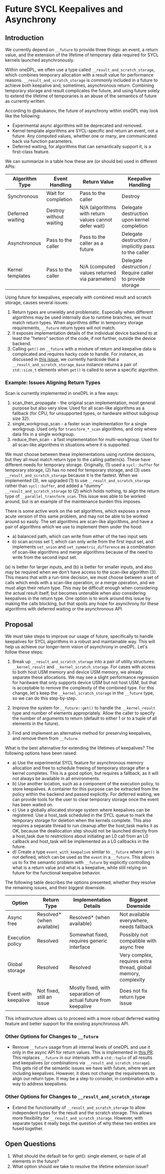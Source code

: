 # Future SYCL Keepalives and Asynchrony

## Introduction

We currently depend on `__future` to provide three things: an event, a return value, and the extension of the 
lifetime of temporary data required for SYCL kernels launched asynchronously.

Within oneDPL, we often use a type called `__result_and_scratch_storage`, which combines temporary allocation with a 
result value for performance reasons. `__result_and_scratch_storage` is commonly included in a future to achieve both 
keepalive and, sometimes, asynchronous return. Combining temporary storage and result complicates the future, and using 
future solely to extend the lifetime of temporaries is an abuse of the semantics of future as currently written.

According to @akukanov, the future of asynchrony within oneDPL may look like the following:

* Experimental async algorithms will be deprecated and removed.
* Kernel template algorithms are SYCL-specific and return an event, not a future. Any computed values, whether one or 
many, are communicated back via function parameters.
* Deferred waiting, for algorithms that can semantically support it, is a first-class feature.

We can summarize in a table how these are (or should be) used in different APIs:

| Algorithm Type      | Event Handling           | Return Value                                         | Keepalive Handling                                      |
|--------------------|-------------------------|------------------------------------------------------|---------------------------------------------------------|
| Synchronous        | Wait for completion      | Pass to the caller                                   | Destroy                                                 |
| Deferred waiting   | Destroy without waiting  | N/A (algorithms with return values cannot defer wait)| Delegate destruction upon kernel completion             |
| Asynchronous       | Pass to the caller       | Pass to the caller as a future                       | Delegate destruction / implicitly pass to the caller     |
| Kernel templates   | Pass to the caller       | N/A (computed values returned via parameters)        | Delegate destruction / Require caller to provide storage |

Using future for keepalives, especially with combined result and scratch storage, causes several issues:
1) Return types are unwieldy and problematic. Especially when different algorithms may be used internally due to 
runtime branches, we must match return types. When algorithms differ in temporary storage requirements, `__future` 
return types will not match.
2) It exposes implementation details of the individual device backend to at least the "hetero" section of the code, if 
not further, outside the device backend.
3) Calling `get()` on `__future` with a mixture of return and keepalive data is complicated and requires hacky code to 
handle. For instance, as discussed in [this issue](https://github.com/uxlfoundation/oneDPL/issues/2003#issuecomment-2617343442), 
we currently hardcode that a `__result_and_scratch_storage_base` instance returns a pair of `std::size_t` elements when 
`get()` is called to serve a specific algorithm.

### Example: Issues Aligning Return Types
Scan is currently implemented in oneDPL in a few ways:
1) scan_then_propagate - the original scan implementation, most general purpose but also very slow. Used for all 
scan-like algorithms as a fallback (for CPU, for unsupported types, or hardware without subgroup size 32).
2) single_workgroup_scan - a faster scan implementation for a single workgroup. Used only for `transform_*_scan` 
algorithms, and only where data fits in a single workgroup.
3) reduce_then_scan - a fast implementation for multi-workgroup. Used for all scan-like algorithms in situations where 
it is supported.

We must choose between these implementations using runtime decisions, but they all must match return type to the 
calling pattern(s). These have different needs for temporary storage. Originally, (1) used a `sycl::buffer` for 
temporary storage, (2) has no need for temporary storage, and (3) uses `__result_and_scratch_storage` because it is the 
fastest. When we implemented (3), we upgraded (1) to use `__result_and_scratch_storage` rather than `sycl::buffer`, and 
added a "dummy" `__result_and_scratch_storage` to (2) which holds nothing, to align the return type of 
`__parallel_transform_scan`. This issue was able to be worked around, but is an example of the maintenance burden this 
imposes.

There is some active work on the set algorithms, which exposes a more acute version of this same problem, and may not 
be able to be worked around so easily. The set algorithms are scan-like algorithms, and have a pair of algorithms which 
we use to implement them under the hood:
- a) balanced path, which can write from either of the two input sets
- b) scan across set 1, which can only write from the first input set, and implements `set_union` and 
`set_symmetric_difference` as a combination of scan-like algorithms and merge algorithms because of the need to write 
from the second input set.

(a) is better for larger inputs, and (b) is better for smaller inputs, and also may be required when we don't have 
access to the scan-like algorithm (3). This means that with a run-time decision, we must choose between a set of calls 
which ends with a scan-like operation, or a merge operation, and we must align their return type. This may be difficult 
enough when considering the actual result itself, but becomes untenable when also considering keepalives in the return 
type. One option is to work around this issue by making the calls blocking, but that spoils any hope for asynchrony for 
these algorithms with deferred waiting or the asynchronous API.

## Proposal
We must take steps to improve our usage of future, specifically to handle keepalives for SYCL algorithms in a robust 
and maintainable way. This will help us achieve our longer-term vision of asynchrony in oneDPL.
Let's follow these steps:
1) Break up `__result_and_scratch_storage` into a pair of utility structures: `__kernel_result` and 
`__kernel_scratch_storage`. For cases with access to both host USM memory and device USM memory, we already separate 
these allocations. We may see a slight performance regression for hardware that only supports device USM but not host 
USM, but that is acceptable to remove the complexity of the combined type. For this change, let's keep the 
`__kernel_scratch_storage` in the `__future` type, so we can do this step-by-step.

2) Improve the system for `__future::get()` to handle the `__kernel_result` type and number of elements appropriately. 
Allow the caller to specify the number of arguments to return (default to either 1 or to a tuple of all elements in the 
future).

3) Find and implement an alternative method for preserving keepalives, and remove them from `__future`.

What is the best alternative for extending the lifetimes of keepalives?
The following options have been raised:
- a) Use the experimental SYCL feature for asynchronous memory allocation and free to schedule freeing of temporary 
storage after a kernel completes. This is a good option, but requires a fallback, as it will not always be available in 
all environments.
- b) Use another location, such as a component of the execution policy, to store keepalives. A container for this 
purpose can be extracted from the policy within the backend and passed explicitly. For deferred waiting, we can provide
tools for the user to clear temporary storage once the event has been waited on.
- c) Use a globally allocated storage system where keepalives can be registered. Use a host_task scheduled in the SYCL 
queue to mark the temporary storage for deletion when the kernels complete. This also requires a separate thread to run 
cleanup after the host_task marks it as OK, because the deallocation step should not be launched directly from a 
host_task due to restrictions about initiating an L0 call from an L0 callback and host_task will be implemented as a
L0 callbacks in the future.
- d) Create a type `event_with_keepalive` similar to `__future` where `get()` is not defined, which can be used as the 
`event` in a `__future`. This allows us to fix the semantic problem with `__future` by explicitly controlling what is a 
return value and what is a keepalive, while still relying on future for the functional keepalive behavior.

The following table describes the options presented, whether they resolve the remaining issues, and their biggest 
downside.

| Option              | Return Type                | Implementation Details                        | Biggest Downside                                         |
|---------------------|----------------------------|-----------------------------------------------|----------------------------------------------------------|
| Async free          | Resolved* (when available) | Resolved* (when available)                    | Not available everywhere, needs fallback                 |
| Execution policy    | Resolved                   | Somewhat fixed, requires generic interface    | Possibly not compatible with async free                  |
| Global storage      | Resolved                   | Resolved                                      | Very complex, requires extra thread, global memory, complexity |
| Event with keepalive| Not fixed, still an issue  | Mostly fixed, with separation of actual future from keepalive | Does not fix return type issue                           |

This infrastructure allows us to proceed with a more robust deferred waiting feature and better support for the 
existing asynchronous API.

### Other Options for Changes to `__future`
* Remove `__future` usage from all internal levels of oneDPL and use it only in the async API for return values. This 
is implemented in [this PR](https://github.com/uxlfoundation/oneDPL/pull/2261). This replaces `__future` in our 
internals with a `std::tuple` of all results and keepalives (or combinations via `__result_and_scratch_storage`). This 
gets rid of the semantic issues we have with future, where we are including keepalives. However, it does not change the 
requirements to align our return type. It may be a step to consider, in combination with a way to address keepalives.

### Other Options for Changes to `__result_and_scratch_storage`
* Extend the functionality of `__result_and_scratch_storage` to allow independent types for the result and the scratch 
storage. This allows more flexibility for `__result_and_scratch_storage`. However, with separate types it really begs 
the question of why these two entities are fused together.

## Open Questions
1) What should the default be for get(): single element, or tuple of all elements in the future?
2) What option should we take to resolve the lifetime extension issue?



